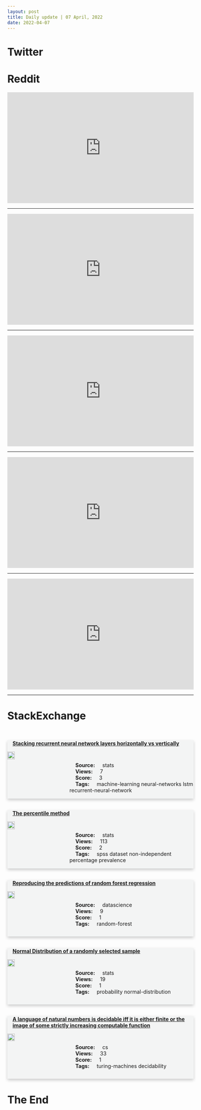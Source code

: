```yaml
---
layout: post
title: Daily update | 07 April, 2022
date: 2022-04-07
---
```


<script async src="https://platform.twitter.com/widgets.js" charset="utf-8"></script>


<script src='https://storage.ko-fi.com/cdn/scripts/overlay-widget.js'></script>
<script>
  kofiWidgetOverlay.draw('themldojo', {
    'type': 'floating-chat',
    'floating-chat.donateButton.text': 'Support me',
    'floating-chat.donateButton.background-color': '#f45d22',
    'floating-chat.donateButton.text-color': '#fff'
  });
</script>

# Twitter 

<blockquote class="twitter-tweet"><a href="https://twitter.com/carlquintanilla/status/1511507866477338636"></a></blockquote>

<blockquote class="twitter-tweet"><a href="https://twitter.com/bodonoghue85/status/1511657860052172806"></a></blockquote>

<blockquote class="twitter-tweet"><a href="https://twitter.com/News24/status/1511641116982063104"></a></blockquote>

<blockquote class="twitter-tweet"><a href="https://twitter.com/AricToler/status/1511521029289615366"></a></blockquote>

<blockquote class="twitter-tweet"><a href="https://twitter.com/DataScienceDojo/status/1511526109707661312"></a></blockquote>

<blockquote class="twitter-tweet"><a href="https://twitter.com/OpenAI/status/1511707245536428034"></a></blockquote>

<blockquote class="twitter-tweet"><a href="https://twitter.com/OpenAI/status/1511714511673126914"></a></blockquote>

<blockquote class="twitter-tweet"><a href="https://twitter.com/karpathy/status/1511714627935166474"></a></blockquote>

<blockquote class="twitter-tweet"><a href="https://twitter.com/OpenAI/status/1511714516345651204"></a></blockquote>

<blockquote class="twitter-tweet"><a href="https://twitter.com/OpenAI/status/1511714545529614338"></a></blockquote>

# Reddit 

<iframe id="reddit-embed" src="https://www.redditmedia.com/r/MachineLearning/comments/txqkin/project_learning_to_play_settlers_of_catan_with?ref_source=embed&amp;ref=share&amp;embed=true" sandbox="allow-scripts allow-same-origin allow-popups" style="border: none;" height="300" width="100%" scrolling="yes"></iframe>
<hr style="width:100%;text-align:left;margin-left:0">
<iframe id="reddit-embed" src="https://www.redditmedia.com/r/MachineLearning/comments/txha3z/noticing_that_profs_focus_on_male_students_goals?ref_source=embed&amp;ref=share&amp;embed=true" sandbox="allow-scripts allow-same-origin allow-popups" style="border: none;" height="300" width="100%" scrolling="yes"></iframe>
<hr style="width:100%;text-align:left;margin-left:0">
<iframe id="reddit-embed" src="https://www.redditmedia.com/r/MachineLearning/comments/txdhxt/d_icml_2022_paper_reviews?ref_source=embed&amp;ref=share&amp;embed=true" sandbox="allow-scripts allow-same-origin allow-popups" style="border: none;" height="300" width="100%" scrolling="yes"></iframe>
<hr style="width:100%;text-align:left;margin-left:0">
<iframe id="reddit-embed" src="https://www.redditmedia.com/r/datascience/comments/txfa7m/why_does_what_ive_learned_in_stats_seems_so?ref_source=embed&amp;ref=share&amp;embed=true" sandbox="allow-scripts allow-same-origin allow-popups" style="border: none;" height="300" width="100%" scrolling="yes"></iframe>
<hr style="width:100%;text-align:left;margin-left:0">
<iframe id="reddit-embed" src="https://www.redditmedia.com/r/datascience/comments/txhxuk/mit_has_trained_ai_to_generate_new_molecular?ref_source=embed&amp;ref=share&amp;embed=true" sandbox="allow-scripts allow-same-origin allow-popups" style="border: none;" height="300" width="100%" scrolling="yes"></iframe>
<hr style="width:100%;text-align:left;margin-left:0">

<style>
.card {
box-shadow: 0 4px 8px 0 rgba(0,0,0,0.2);
transition: 0.3s;
width: 100%;
background-color: #F3F4F4;
}
p{
    margin-left:  3em;
    padding-top: 1em;
}
.part2{
    display: grid;
    grid-template-columns: 1fr 3fr;
}
h4{
    margin: 1em;
}

.card:hover {
box-shadow: 0 8px 16px 0 rgba(0,0,0,0.2);
}
b {
padding: 2px 16px;
}
</style>
  
# StackExchange 


  <br>
  <div class="card">
  <h4><a href='https://stats.stackexchange.com/questions/570580/stacking-recurrent-neural-network-layers-horizontally-vs-vertically'>Stacking recurrent neural network layers horizontally vs vertically</a></h4> 
  <div class="part2">
      <img src="https://cdn.sstatic.net/Sites/stats/Img/apple-touch-icon@2.png?v=344f57aa10cc" alt="Img missing!" style="width:40%">
      <p><b>Source:</b> stats<br><b>Views:</b> 7<br><b>Score:</b> 3<br><b>Tags:</b> <span class="badge badge-dark">machine-learning</span> <span class="badge badge-dark">neural-networks</span> <span class="badge badge-dark">lstm</span> <span class="badge badge-dark">recurrent-neural-network</span></p> 
  </div>
  </div>
      
  <br>
  <div class="card">
  <h4><a href='https://stats.stackexchange.com/questions/570534/the-percentile-method'>The percentile method</a></h4> 
  <div class="part2">
      <img src="https://cdn.sstatic.net/Sites/stats/Img/apple-touch-icon@2.png?v=344f57aa10cc" alt="Img missing!" style="width:40%">
      <p><b>Source:</b> stats<br><b>Views:</b> 113<br><b>Score:</b> 2<br><b>Tags:</b> <span class="badge badge-dark">spss</span> <span class="badge badge-dark">dataset</span> <span class="badge badge-dark">non-independent</span> <span class="badge badge-dark">percentage</span> <span class="badge badge-dark">prevalence</span></p> 
  </div>
  </div>
      
  <br>
  <div class="card">
  <h4><a href='https://datascience.stackexchange.com/questions/109712/reproducing-the-predictions-of-random-forest-regression'>Reproducing the predictions of random forest regression</a></h4> 
  <div class="part2">
      <img src="https://cdn.sstatic.net/Sites/datascience/Img/apple-touch-icon@2.png?v=1c36463984b3" alt="Img missing!" style="width:40%">
      <p><b>Source:</b> datascience<br><b>Views:</b> 9<br><b>Score:</b> 1<br><b>Tags:</b> <span class="badge badge-dark">random-forest</span></p> 
  </div>
  </div>
      
  <br>
  <div class="card">
  <h4><a href='https://stats.stackexchange.com/questions/570565/normal-distribution-of-a-randomly-selected-sample'>Normal Distribution of a randomly selected sample</a></h4> 
  <div class="part2">
      <img src="https://cdn.sstatic.net/Sites/stats/Img/apple-touch-icon@2.png?v=344f57aa10cc" alt="Img missing!" style="width:40%">
      <p><b>Source:</b> stats<br><b>Views:</b> 19<br><b>Score:</b> 1<br><b>Tags:</b> <span class="badge badge-dark">probability</span> <span class="badge badge-dark">normal-distribution</span></p> 
  </div>
  </div>
      
  <br>
  <div class="card">
  <h4><a href='https://cs.stackexchange.com/questions/150433/a-language-of-natural-numbers-is-decidable-iff-it-is-either-finite-or-the-image'>A language of natural numbers is decidable iff it is either finite or the image of some strictly increasing computable function</a></h4> 
  <div class="part2">
      <img src="https://cdn.sstatic.net/Sites/cs/Img/apple-touch-icon@2.png?v=324a3e0c2b03" alt="Img missing!" style="width:40%">
      <p><b>Source:</b> cs<br><b>Views:</b> 33<br><b>Score:</b> 1<br><b>Tags:</b> <span class="badge badge-dark">turing-machines</span> <span class="badge badge-dark">decidability</span></p> 
  </div>
  </div>
      
# The End